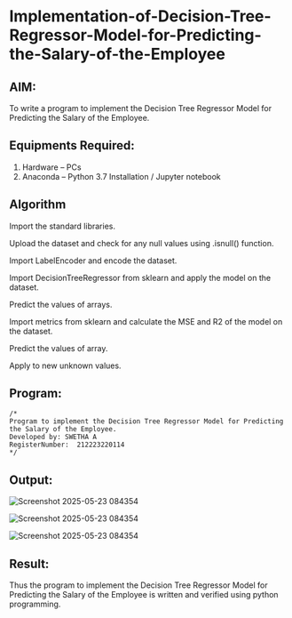 # Implementation-of-Decision-Tree-Regressor-Model-for-Predicting-the-Salary-of-the-Employee

## AIM:
To write a program to implement the Decision Tree Regressor Model for Predicting the Salary of the Employee.

## Equipments Required:
1. Hardware – PCs
2. Anaconda – Python 3.7 Installation / Jupyter notebook

## Algorithm

Import the standard libraries.

Upload the dataset and check for any null values using .isnull() function.

Import LabelEncoder and encode the dataset.

Import DecisionTreeRegressor from sklearn and apply the model on the dataset.

Predict the values of arrays.

Import metrics from sklearn and calculate the MSE and R2 of the model on the dataset.

Predict the values of array.

Apply to new unknown values.


## Program:
```
/*
Program to implement the Decision Tree Regressor Model for Predicting the Salary of the Employee.
Developed by: SWETHA A
RegisterNumber:  212223220114
*/
```

## Output:

![Screenshot 2025-05-23 084354](https://github.com/user-attachments/assets/3e840371-effb-42ef-99cc-beec9e23e384)

![Screenshot 2025-05-23 084354](https://github.com/user-attachments/assets/90a40f32-4347-4a11-91a3-9389b9161ef0)

![Screenshot 2025-05-23 084354](https://github.com/user-attachments/assets/195942cd-0bef-4a7b-9b97-d38c1d8dc2e8)

## Result:
Thus the program to implement the Decision Tree Regressor Model for Predicting the Salary of the Employee is written and verified using python programming.
